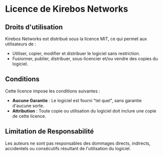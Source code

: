 # Licence de Kirebos Networks

## Droits d'utilisation
Kirebos Networks est distribué sous la licence MIT, ce qui permet aux utilisateurs de :
- Utiliser, copier, modifier et distribuer le logiciel sans restriction.
- Fusionner, publier, distribuer, sous-licencier et/ou vendre des copies du logiciel.

## Conditions
Cette licence impose les conditions suivantes :
- **Aucune Garantie** : Le logiciel est fourni "tel quel", sans garantie d'aucune sorte.
- **Attribution** : Toute copie ou utilisation du logiciel doit inclure une copie de cette licence.

## Limitation de Responsabilité
Les auteurs ne sont pas responsables des dommages directs, indirects, accidentels ou consécutifs résultant de l'utilisation du logiciel.
